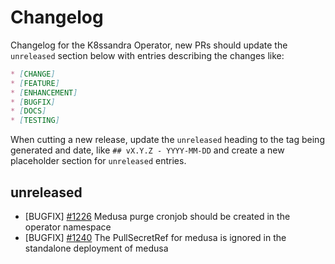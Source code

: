 # Changelog

Changelog for the K8ssandra Operator, new PRs should update the `unreleased` section below with entries describing the changes like:

```markdown
* [CHANGE]
* [FEATURE]
* [ENHANCEMENT]
* [BUGFIX]
* [DOCS]
* [TESTING]
```

When cutting a new release, update the `unreleased` heading to the tag being generated and date, like `## vX.Y.Z - YYYY-MM-DD` and create a new placeholder section for  `unreleased` entries.

## unreleased
* [BUGFIX] [#1226](https://github.com/k8ssandra/k8ssandra-operator/issues/1226) Medusa purge cronjob should be created in the operator namespace
* [BUGFIX] [#1240](https://github.com/k8ssandra/k8ssandra-operator/issues/1240) The PullSecretRef for medusa is ignored in the standalone deployment of medusa